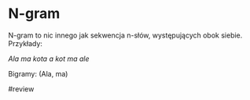 # N-gram

N-gram to nic innego jak sekwencja n-słów, występujących obok siebie. Przykłady:

*Ala ma kota a kot ma ale*

Bigramy: (Ala, ma)


#review